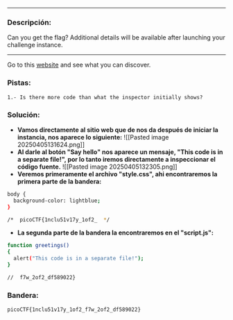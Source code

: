
---
### Descripción:
Can you get the flag?
Additional details will be available after launching your challenge instance.

---
Go to this [website](http://saturn.picoctf.net:65375/) and see what you can discover.

### Pistas: 
```
1.- Is there more code than what the inspector initially shows?
```

### Solución:
- **Vamos directamente al sitio web que de nos da después de iniciar la instancia, nos aparece lo siguiente:**
![[Pasted image 20250405131624.png]]
- **Al darle al botón "Say hello" nos aparece un mensaje, "This code is in a separate file!", por lo tanto iremos directamente a inspeccionar el código fuente.**
![[Pasted image 20250405132305.png]]
- **Veremos primeramente el archivo "style.css", ahi encontraremos la primera parte de la bandera:**
```bash
body {
  background-color: lightblue;
}

/*  picoCTF{1nclu51v17y_1of2_  */
```
- **La segunda parte de la bandera la encontraremos en el "script.js":**
```bash
function greetings()
{
  alert("This code is in a separate file!");
}

//  f7w_2of2_df589022}
```

### Bandera:
```
picoCTF{1nclu51v17y_1of2_f7w_2of2_df589022}
```
